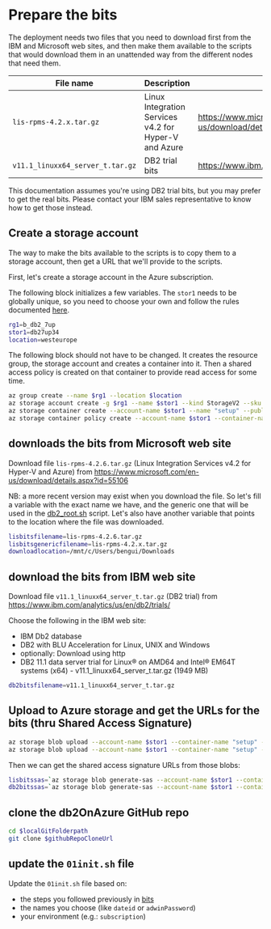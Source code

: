 # Prepare the bits

The deployment needs two files that you need to download first from the IBM and Microsoft web sites, and then make them available to the scripts that would download them in an unattended way from the different nodes that need them.

File name | Description | URL
----------|-------------|-----
`lis-rpms-4.2.x.tar.gz` | Linux Integration Services v4.2 for Hyper-V and Azure | <https://www.microsoft.com/en-us/download/details.aspx?id=55106>
`v11.1_linuxx64_server_t.tar.gz` | DB2 trial bits | <https://www.ibm.com/analytics/us/en/db2/trials/>

This documentation assumes you're using DB2 trial bits, but you may prefer to get the real bits. Please contact your IBM sales representative to know how to get those instead.

## Create a storage account

The way to make the bits available to the scripts is to copy them to a storage account, then get a URL that we'll provide to the scripts.

First, let's create a storage account in the Azure subscription.

The following block initializes a few variables. The `stor1` needs to be globally unique, so you need to choose your own and follow the rules documented [here](https://docs.microsoft.com/en-us/rest/api/storageservices/Naming-and-Referencing-Containers--Blobs--and-Metadata#resource-names).

```bash
rg1=b_db2_7up
stor1=db27up34
location=westeurope
```

The following block should not have to be changed. 
It creates the resource group, the storage account and creates a container into it.
Then a shared access policy is created on that container to provide read access for some time.

```bash
az group create --name $rg1 --location $location
az storage account create -g $rg1 --name $stor1 --kind StorageV2 --sku Standard_LRS --https-only true 
az storage container create --account-name $stor1 --name "setup" --public-access off
az storage container policy create --account-name $stor1 --container-name "setup" --name "readuntileofcy2020" --expiry "2020-12-31T23:59:59Z" --permissions "r"
```

## downloads the bits from Microsoft web site

Download file `lis-rpms-4.2.6.tar.gz` (Linux Integration Services v4.2 for Hyper-V and Azure) from <https://www.microsoft.com/en-us/download/details.aspx?id=55106>

NB: a more recent version may exist when you download the file. 
So let's fill a variable with the exact name we have, and the generic one that will be used in the [db2_root.sh](../deployment/initscripts/helperscripts/db2_root.sh) script. 
Let's also have another variable that points to the location where the file was downloaded.

```bash
lisbitsfilename=lis-rpms-4.2.6.tar.gz
lisbitsgenericfilename=lis-rpms-4.2.x.tar.gz
downloadlocation=/mnt/c/Users/bengui/Downloads
```

## download the bits from IBM web site

Download file `v11.1_linuxx64_server_t.tar.gz` (DB2 trial) from <https://www.ibm.com/analytics/us/en/db2/trials/>

Choose the following in the IBM web site:
- IBM Db2 database
- DB2 with BLU Acceleration for Linux, UNIX and Windows
- optionally: Download using http
- DB2 11.1 data server trial for Linux® on AMD64 and Intel® EM64T systems (x64) - v11.1_linuxx64_server_t.tar.gz  (1949 MB) 

```bash
db2bitsfilename=v11.1_linuxx64_server_t.tar.gz
```

## Upload to Azure storage and get the URLs for the bits (thru Shared Access Signature)

```bash
az storage blob upload --account-name $stor1 --container-name "setup" --name "$lisbitsgenericfilename" --file "$downloadlocation/$lisbitsfilename"
az storage blob upload --account-name $stor1 --container-name "setup" --name "$db2bitsfilename" --file "$downloadlocation/$db2bitsfilename"
```

Then we can get the shared access signature URLs from those blobs:

```bash
lisbitssas=`az storage blob generate-sas --account-name $stor1 --container-name "setup" --policy-name "readuntileofcy2020" --name "$lisbitsgenericfilename" --output tsv`
db2bitssas=`az storage blob generate-sas --account-name $stor1 --container-name "setup" --policy-name "readuntileofcy2020" --name "$db2bitsfilename" --output tsv`
```

## clone the db2OnAzure GitHub repo

```bash
cd $localGitFolderpath
git clone $githubRepoCloneUrl
```

## update the `01init.sh` file

Update the `01init.sh` file based on:
- the steps you followed previously in [bits](bits.md)
- the names you choose (like `dateid` or `adwinPassword`)
- your environment (e.g.: `subscription`)
